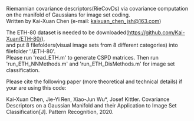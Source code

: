 
Riemannian covariance descriptors(RieCovDs) via covariance computation on the manifold of Gaussians for image set coding.  
Written by Kai-Xuan Chen (e-mail: kaixuan_chen_jsh@163.com)  


The ETH-80 dataset is needed to be downloaded(https://github.com/Kai-Xuan/ETH-80/),  
and put 8 filefolders(visual image sets from 8 different categories) into filefolder '.\ETH-80\'.  
Please run 'read_ETH.m' to generate CSPD matrices. Then run 'run_ETH_NNMethods.m' and 'run_ETH_DisMethods.m' for image set classification.  


Please cite the following paper (more theoretical and technical details) if your are using this code:

Kai-Xuan Chen, Jie-Yi Ren, Xiao-Jun Wu*, Josef Kittler. Covariance Descriptors on a Gaussian Manifold and their Application to Image Set Classification[J]. Pattern Recognition, 2020.